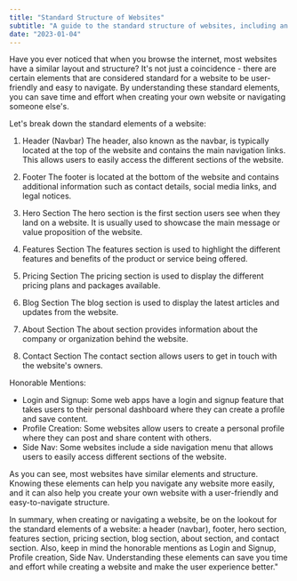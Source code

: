 ```yaml
---
title: "Standard Structure of Websites"
subtitle: "A guide to the standard structure of websites, including an overview of the key elements and best practices for creating a user-friendly and effective website design."
date: "2023-01-04"
---
```


Have you ever noticed that when you browse the internet, most websites have a similar layout and structure? It's not just a coincidence - there are certain elements that are considered standard for a website to be user-friendly and easy to navigate. By understanding these standard elements, you can save time and effort when creating your own website or navigating someone else's.

Let's break down the standard elements of a website:

1. Header (Navbar)
The header, also known as the navbar, is typically located at the top of the website and contains the main navigation links. This allows users to easily access the different sections of the website.
 

2. Footer
The footer is located at the bottom of the website and contains additional information such as contact details, social media links, and legal notices.
 

3. Hero Section
The hero section is the first section users see when they land on a website. It is usually used to showcase the main message or value proposition of the website.
 

4. Features Section
The features section is used to highlight the different features and benefits of the product or service being offered.


5. Pricing Section
The pricing section is used to display the different pricing plans and packages available.


6. Blog Section
The blog section is used to display the latest articles and updates from the website.


7. About Section
The about section provides information about the company or organization behind the website.


8. Contact Section
The contact section allows users to get in touch with the website's owners.


Honorable Mentions:

- Login and Signup: Some web apps have a login and signup feature that takes users to their personal dashboard where they can create a profile and save content.
- Profile Creation: Some websites allow users to create a personal profile where they can post and share content with others.
- Side Nav: Some websites include a side navigation menu that allows users to easily access different sections of the website.

As you can see, most websites have similar elements and structure. Knowing these elements can help you navigate any website more easily, and it can also help you create your own website with a user-friendly and easy-to-navigate structure.

In summary, when creating or navigating a website, be on the lookout for the standard elements of a website: a header (navbar), footer, hero section, features section, pricing section, blog section, about section, and contact section. Also, keep in mind the honorable mentions as Login and Signup, Profile creation, Side Nav. Understanding these elements can save you time and effort while creating a website and make the user experience better."